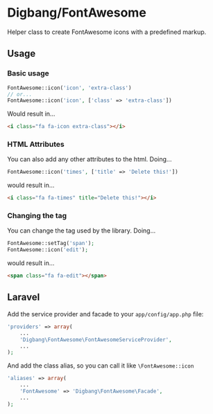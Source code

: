 Digbang/FontAwesome
===================

Helper class to create FontAwesome icons with a predefined markup.

Usage
-----

### Basic usage

```php
FontAwesome::icon('icon', 'extra-class')
// or...
FontAwesome::icon('icon', ['class' => 'extra-class'])
```

Would result in...

```html
<i class="fa fa-icon extra-class"></i>
```

### HTML Attributes

You can also add any other attributes to the html.
Doing...

```php
FontAwesome::icon('times', ['title' => 'Delete this!'])
```

would result in...

```html
<i class="fa fa-times" title="Delete this!"></i>
```

### Changing the tag

You can change the tag used by the library.
Doing...

```php
FontAwesome::setTag('span');
FontAwesome::icon('edit');
```

would result in...

```html
<span class="fa fa-edit"></span>
```

Laravel
-------

Add the service provider and facade to your `app/config/app.php` file:

```php
'providers' => array(
	...
	'Digbang\FontAwesome\FontAwesomeServiceProvider',
	...
);
```

And add the class alias, so you can call it like `\FontAwesome::icon`

```php
'aliases' => array(
	...
	'FontAwesome' => 'Digbang\FontAwesome\Facade',
	...
);
```
